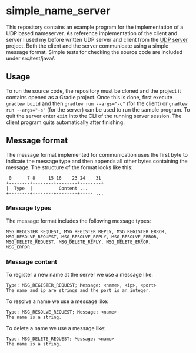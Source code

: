 # simple_name_server
This repository contains an example program for the implementation of a UDP based nameserver. As reference implementation of the client and server I used my before written UDP server and client from the [UDP server](https://github.com/renegyetvai/udp_server) project. Both the client and the server communicate using a simple message format. Simple tests for checking the source code are included under src/test/java/.

## Usage
To run the source code, the repository must be cloned and the project it contains opened as a Gradle project. Once this is done, first execute ```gradlew build``` and then ```gradlew run --args="-c"``` (for the client) or ```gradlew run --args="-s"``` (for the server) can be used to run the sample program. To quit the server enter ```exit``` into the CLI of the running server session. The client program quits automatically after finishing.

## Message format
The message format implemented for communication uses the first byte to indicate the message type and then appends all other bytes containing the message.
The structure of the format looks like this:
```
 0      7 8     15 16    23 24    31
+--------+--------+--------+--------+
|  Type  |          Content ...     
+--------+--------+--------+----- ...
```

### Message types
The message format includes the following message types:
```
MSG_REGISTER_REQUEST, MSG_REGISTER_REPLY, MSG_REGISTER_ERROR, 
MSG_RESOLVE_REQUEST, MSG_RESOLVE_REPLY, MSG_RESOLVE_ERROR, 
MSG_DELETE_REQUEST, MSG_DELETE_REPLY, MSG_DELETE_ERROR, 
MSG_ERROR
```

### Message content
To register a new name at the server we use a message like: 
```
Type: MSG_REGISTER_REQUEST; Message: <name>, <ip>, <port> 
The name and ip are strings and the port is an integer.
```

To resolve a name we use a message like: 
```
Type: MSG_RESOLVE_REQUEST; Message: <name>
The name is a string.
```

To delete a name we use a message like: 
```
Type: MSG_DELETE_REQUEST; Message: <name>
The name is a string.
```